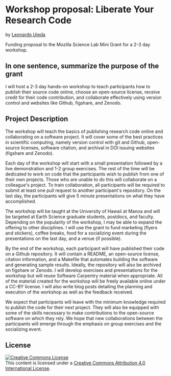 # Workshop proposal: Liberate Your Research Code

by [Leonardo Uieda](http://www.leouieda.com)

Funding proposal to the Mozilla Science Lab Mini Grant for a 2-3 day workshop.


## In one sentence, summarize the purpose of the grant

I will host a 2-3 day hands-on workshop to teach participants how to publish
their source code online, choose an open-source license, receive credit for
their code contribution, and collaborate effectively using version control
and websites like Github, figshare, and Zenodo.


## Project Description

The workshop will teach the basics of publishing research code online and
collaborating on a software project.
It will cover some of the best practices in scientific computing,
namely version control with git and Github,
open-source licenses,
software citation,
and archival in DOI issuing websites (figshare and Zenodo).

Each day of the workshop will start with a small presentation followed by a
live demonstration and 1-2 group exercises.
The rest of the time will be dedicated to work on code that the participants
wish to publish from one of their own projects.
Those who are unable to do this will collaborate on a colleague's
project.
To train collaboration, all participants will be required to submit at least
one pull request to another participant's repository.
On the last day, the participants will give 5 minute presentations on what they
have accomplished.

The workshop will be taught at the University of Hawaii at Manoa and will be
targeted at Earth Science graduate students, postdocs, and faculty.
Depending on the popularity of the workshop, I may be able to expand the
offering to other disciplines.
I will use the grant to fund marketing (flyers and stickers), coffee
breaks, food for a socializing event during the presentations on the last day,
and a venue (if possible).

By the end of the workshop, each participant will have published their code on
a Github repository.
It will contain a README, an open-source license, citation information, and a
Makefile that automates building the software and generating sample results.
Ideally, the repository will also be archived on figshare or Zenodo.
I will develop exercises and presentations for the workshop but will
reuse Software Carpentry material when appropriate.
All of the material created for the workshop will be freely available online
under a CC-BY license.
I will also write blog posts detailing the planning and execution of the
workshop as well as the feedback received.

We expect that participants will leave with the minimum knowledge required to
publish the code for their next project.
They will also be equipped with some of the skills necessary to make
contributions to the open-source software on which they rely.
We hope that new collaborations between the participants will emerge through
the emphasis on group exercises and the socializing event.


## License

<a rel="license" href="http://creativecommons.org/licenses/by/4.0/"><img
alt="Creative Commons License" style="border-width:0"
src="https://i.creativecommons.org/l/by/4.0/88x31.png" /></a><br>
This content is licensed under a <a rel="license"
href="http://creativecommons.org/licenses/by/4.0/">Creative Commons Attribution
4.0 International License</a>.

